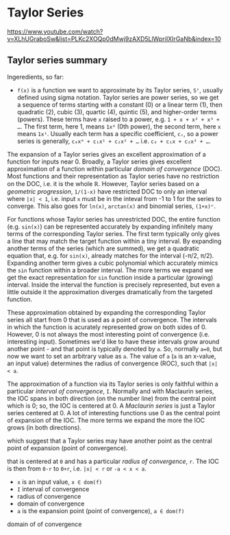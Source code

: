 # Taylor Series

https://www.youtube.com/watch?v=XLhUGraboSw&list=PLKc2XOQp0dMwj9zAXD5LlWpriIXIrGaNb&index=10

## Taylor series summary

Ingeredients, so far:
- `f(x)` is a function we want to approximate by its Taylor series, `Sᶠ`, usually defined using sigma notation. Taylor series are power series, so we get a sequence of terms starting with a constant (0) or a linear term (1), then quadratic (2), cubic (3), quartic (4), quintic (5), and higher-order terms (powers). These terms have `x` raised to a power, e.g. `1 + x + x² + x³ + …`. The first term, here 1, means `1x⁰` (0th power), the second term, here `x` means `1x¹`. Usually each term has a specific coefficient, `cᵢ`, so a power series is generally, `c₀x⁰ + c₁x¹ + c₂x² + …` i.e. `c₀ + c₁x + c₂x² + …`.






The expansion of a Taylor series gives an excellent approximation of a function for inputs near 0. Broadly, a Taylor series gives excellent approximation of a function within particular *domain of convergence* (DOC). Most functions and their representation as Taylor series have no restriction on the DOC, i.e. it is the whole ℝ. However, Taylor series based on a *geometric progression*, `1/(1-x)` have restricted DOC to only an interval where `|x| < 1`, i.e. input `x` must be in the inteval from -1 to 1 for the series to converge. This also goes for `ln(x)`, `arctan(x)` and binomial series, `(1+x)ⁿ`.

For functions whose Taylor series has unrestricted DOC, the entire function (e.g. `sin(x)`) can be represented accurately by expanding infinitely many terms of the corresponding Taylor series. The first term typically only gives a line that may match the target function within a tiny interval. By expanding another terms of the series (which are summed), we get a quadratic equation that, e.g. for `sin(x)`, already matches for the interval (-π/2, π/2). Expanding another term gives a cubic polynomial which accurately mimics the `sin` function within a broader interval. The more terms we expand we get the exact representation for `sin` function inside a particular (growing) interval. Inside the interval the function is precisely represented, but even a little outside it the approximation diverges dramatically from the targeted function.

These approximation obtained by expanding the corresponding Taylor series all start from 0 that is used as a point of convergence. The intervals in which the function is acurately represented grow on both sides of 0. However, 0 is not always the most interesting point of convergence (i.e. interesting input). Sometimes we'd like to have these intervals grow around another point - and that point is typically denoted by `a`. So, normally `a=0`, but now we want to set an arbitrary value as `a`. The value of `a` (`a` is an x-value, an input value) determines the radius of convergence (ROC), such that `|x| < a`.

The approximation of a function via its Taylor series is only faithful within a particular *interval of convergence*, `I`. Normally and with Maclaurin series, the IOC spans in both direction (on the number line) from the central point which is 0; so, the IOC is centered at 0. A *Maclaurin series* is just a Taylor series centered at 0. A lot of interesting functions use 0 as the central point of expansion of the IOC. The more terms we expand the more the IOC grows (in both directions).



which suggest that a Taylor series may have another point as the central point of expansion (point of convergence).

that is centered at `0` and has a particular *radius of convergence*, `r`. The IOC is then from `0-r` to `0+r`, i.e. `|x| < r` or `-a < x < a`.


- `x` is an input value, `x ∈ dom(f)`
- `I` interval of convergence
- radius of convergence
- domain of convergence
- `a` is the expansion point (point of convergence), `a ∈ dom(f)`

domain of of convergence
